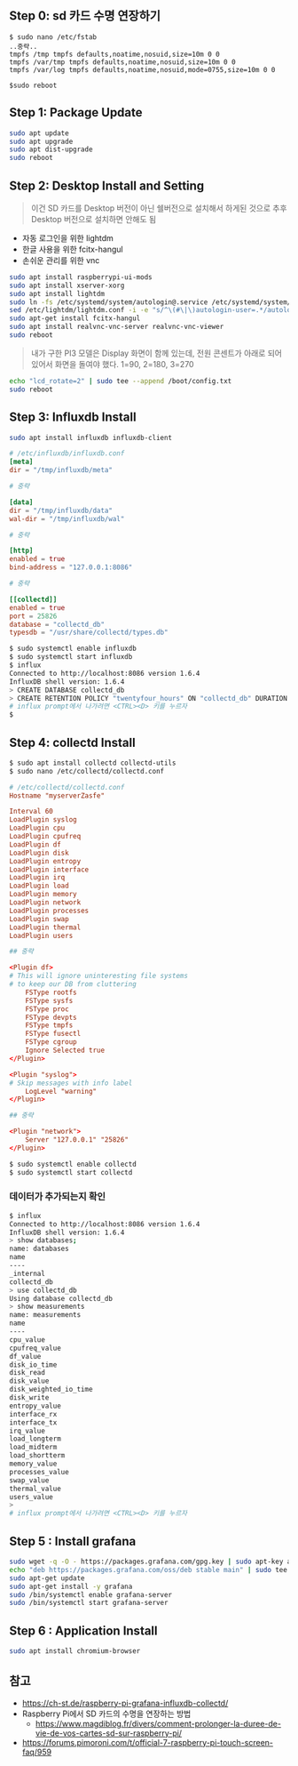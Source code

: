## Step 0: sd 카드 수명 연장하기

```
$ sudo nano /etc/fstab
..중략..
tmpfs /tmp tmpfs defaults,noatime,nosuid,size=10m 0 0
tmpfs /var/tmp tmpfs defaults,noatime,nosuid,size=10m 0 0
tmpfs /var/log tmpfs defaults,noatime,nosuid,mode=0755,size=10m 0 0

$sudo reboot
```



## Step 1: Package Update

```bash
sudo apt update
sudo apt upgrade
sudo apt dist-upgrade
sudo reboot
```

## Step 2: Desktop Install and Setting

> 이건 SD 카드를 Desktop 버전이 아닌 쉘버전으로 설치해서 하게된 것으로 추후 Desktop 버전으로 설치하면 안해도 됨

* 자동 로그인을 위한 lightdm
* 한글 사용을 위한 fcitx-hangul
* 손쉬운 관리를 위한 vnc

```bash
sudo apt install raspberrypi-ui-mods
sudo apt install xserver-xorg
sudo apt install lightdm
sudo ln -fs /etc/systemd/system/autologin@.service /etc/systemd/system/getty.target.wants/getty@tty1.service
sed /etc/lightdm/lightdm.conf -i -e "s/^\(#\|\)autologin-user=.*/autologin-user=pi/"
sudo apt-get install fcitx-hangul
sudo apt install realvnc-vnc-server realvnc-vnc-viewer
sudo reboot
```

> 내가 구한 PI3 모델은 Display 화면이 함께 있는데, 전원 콘센트가 아래로 되어 있어서 화면을 돌여야 했다.
> 1=90, 2=180, 3=270

```bash
echo "lcd_rotate=2" | sudo tee --append /boot/config.txt
sudo reboot
```

## Step 3: Influxdb Install

```bash
sudo apt install influxdb influxdb-client
```

```conf
# /etc/influxdb/influxdb.conf
[meta]
dir = "/tmp/influxdb/meta"

# 중략

[data]
dir = "/tmp/influxdb/data"
wal-dir = "/tmp/influxdb/wal"

# 중략

[http]
enabled = true
bind-address = "127.0.0.1:8086"

# 중략

[[collectd]]
enabled = true
port = 25826
database = "collectd_db"
typesdb = "/usr/share/collectd/types.db"
````


```bash
$ sudo systemctl enable influxdb
$ sudo systemctl start influxdb
$ influx
Connected to http://localhost:8086 version 1.6.4
InfluxDB shell version: 1.6.4
> CREATE DATABASE collectd_db
> CREATE RETENTION POLICY "twentyfour_hours" ON "collectd_db" DURATION 24h REPLICATION 1 DEFAULT
# influx prompt에서 나가려면 <CTRL><D> 키를 누르자
$ 
```

## Step 4: collectd Install

```bash
$ sudo apt install collectd collectd-utils
$ sudo nano /etc/collectd/collectd.conf
```

```conf
# /etc/collectd/collectd.conf
Hostname "myserverZasfe"

Interval 60
LoadPlugin syslog
LoadPlugin cpu
LoadPlugin cpufreq
LoadPlugin df
LoadPlugin disk
LoadPlugin entropy
LoadPlugin interface
LoadPlugin irq
LoadPlugin load
LoadPlugin memory
LoadPlugin network
LoadPlugin processes
LoadPlugin swap
LoadPlugin thermal
LoadPlugin users

## 중략

<Plugin df>
# This will ignore uninteresting file systems
# to keep our DB from cluttering
    FSType rootfs
    FSType sysfs
    FSType proc
    FSType devpts
    FSType tmpfs
    FSType fusectl
    FSType cgroup
    Ignore Selected true
</Plugin>

<Plugin "syslog">
# Skip messages with info label
    LogLevel "warning"
</Plugin>

## 중략

<Plugin "network">
    Server "127.0.0.1" "25826"
</Plugin>
```

```bash
$ sudo systemctl enable collectd
$ sudo systemctl start collectd
```

### 데이터가 추가되는지 확인

```bash
$ influx
Connected to http://localhost:8086 version 1.6.4
InfluxDB shell version: 1.6.4
> show databases;
name: databases
name
----
_internal
collectd_db
> use collectd_db
Using database collectd_db
> show measurements
name: measurements
name
----
cpu_value
cpufreq_value
df_value
disk_io_time
disk_read
disk_value
disk_weighted_io_time
disk_write
entropy_value
interface_rx
interface_tx
irq_value
load_longterm
load_midterm
load_shortterm
memory_value
processes_value
swap_value
thermal_value
users_value
> 
# influx prompt에서 나가려면 <CTRL><D> 키를 누르자
```

## Step 5 : Install grafana

```bash
sudo wget -q -O - https://packages.grafana.com/gpg.key | sudo apt-key add -
echo "deb https://packages.grafana.com/oss/deb stable main" | sudo tee -a /etc/apt/sources.list.d/grafana.list
sudo apt-get update
sudo apt-get install -y grafana
sudo /bin/systemctl enable grafana-server
sudo /bin/systemctl start grafana-server
```

## Step 6 : Application Install

```bash
sudo apt install chromium-browser
```


## 참고

* https://ch-st.de/raspberry-pi-grafana-influxdb-collectd/
* Raspberry Pi에서 SD 카드의 수명을 연장하는 방법
   * https://www.magdiblog.fr/divers/comment-prolonger-la-duree-de-vie-de-vos-cartes-sd-sur-raspberry-pi/
* https://forums.pimoroni.com/t/official-7-raspberry-pi-touch-screen-faq/959
